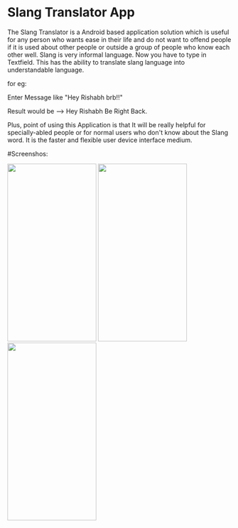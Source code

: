 # Slang Translator App
The Slang Translator is a Android based application solution which is useful for any person who wants ease in their life and do not want to offend people if it is used about other people or outside a group of people who know each other well. Slang is very informal language. Now you have to type in Textfield. This has the ability to translate slang language into understandable language.

for eg:

Enter Message like "Hey Rishabh brb!!" 

Result would be --> Hey Rishabh Be Right Back.

Plus, point of using this Application is that It will be really helpful for specially-abled people or for normal users who don't know about the Slang word.
It is the faster and flexible user device interface medium.
 
 
 
 #Screenshos:
 
 <img src="https://github.com/tirang-chauhan/Slang-Translator-App/blob/main/screenshot/Screenshot_1620139337.png" width="200" height="400" />       <img src="https://github.com/tirang-chauhan/Slang-Translator-App/blob/main/screenshot/Screenshot_1620139417.png" width="200" height="400" />              <img src="https://github.com/tirang-chauhan/Slang-Translator-App/blob/main/screenshot/Screenshot_1620139427.png" width="200" height="400" />
 

 
